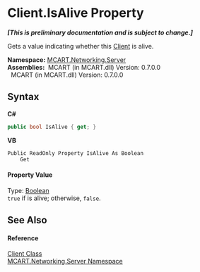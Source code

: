 # Client.IsAlive Property 
 _**\[This is preliminary documentation and is subject to change.\]**_

Gets a value indicating whether this <a href="192fdf1f-b8af-3ec9-0055-92ff0e690de3">Client</a> is alive.

**Namespace:**&nbsp;<a href="720af18e-2a17-584a-1ca8-e0e39906cbff">MCART.Networking.Server</a><br />**Assemblies:**&nbsp;&nbsp;MCART (in MCART.dll) Version: 0.7.0.0<br />&nbsp;&nbsp;MCART (in MCART.dll) Version: 0.7.0.0<br />

## Syntax

**C#**<br />
``` C#
public bool IsAlive { get; }
```

**VB**<br />
``` VB
Public ReadOnly Property IsAlive As Boolean
	Get
```


#### Property Value
Type: <a href="http://msdn2.microsoft.com/es-es/library/a28wyd50" target="_blank">Boolean</a><br />`true` if is alive; otherwise, `false`.

## See Also


#### Reference
<a href="192fdf1f-b8af-3ec9-0055-92ff0e690de3">Client Class</a><br /><a href="720af18e-2a17-584a-1ca8-e0e39906cbff">MCART.Networking.Server Namespace</a><br />